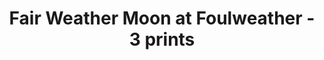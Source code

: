 ---
Index: "003"
title: "Fair Weather Moon at Foulweather - 3 prints"
Location: Otter Rock, OR
Thumbnail: fair-milkyway-foulweather-thumb.jpg
Fullsize: fair-milkyway-foulweather.jpg
QR: "qr-sold.png"
description: "Orion is one of the most recognizable constellations with the signature red giant Betelgeuse for a shoulder and three bright, distinctive stars making up its belt. The leftmost star in the belt, Alnitak, hosts some of the most bright and beautiful nebulae in the night sky. These include the wispy Horsehead Nebula and fiery Flame Nebula. For this image, I took hours of exposures using narrowband filters for hydrogen alpha, oxygen, and sulfur. I then used an algorithm to remove the stars so I could focus on the intricate details the swirling gases and dust of the nebulae reveal. Finally, I printed the result directly on wood." 
active: true
Type: "Milky Way"
Constellation: ""
Print: Metal, White Satin
Height: 12
Width: 18
Edition: 3
Price: 300
PayPal: 
WWT: 
Venues: ["dsw"]
Tags: ["The Milky Way", "Otter Rock Oregon"]           
IsAnnotated: false
Sold: true
Date: 2023-09-20
Telescope: Samyang 50mm f/2
Camera: Sony A7R IV 60MP
Exposures: 5
ExposureTime: 25
FocalLength: 50
Aperture: 25
---